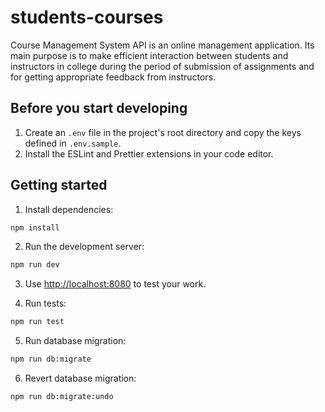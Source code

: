 # students-courses

Course Management System API is an online management application. Its main purpose is to make efficient interaction between students and instructors in college during the period of submission of assignments and for getting appropriate feedback from instructors.

## Before you start developing
1. Create an `.env` file in the project's root directory and copy the keys defined in `.env.sample`.
2. Install the ESLint and Prettier extensions in your code editor.

## Getting started
1. Install dependencies:

```bash
npm install
```

2. Run the development server:

```bash
npm run dev
```

3. Use [http://localhost:8080](http://localhost:8080) to test your work.

4. Run tests:

```bash
npm run test
```

5. Run database migration:

```bash
npm run db:migrate
```

6. Revert database migration:

```bash
npm run db:migrate:undo
```
